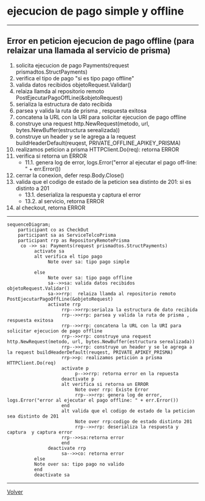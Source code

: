 # ejecucion de pago simple y offline

***
## Error en peticion ejecucion de pago offline (para relaizar una llamada al servicio de prisma)
1. solicita ejecucion de pago Payments(request prismadtos.StructPayments)
2. verifica el tipo de pago "si es tipo pago offline"
3. valida datos recibidos objetoRequest.Validar()
4. relaiza llamda al repositorio remoto PostEjecutarPagoOffLine(&objetoRequest)
5. serializa la estructura de dato recibida
6. parsea y valida la ruta de prisma , respuesta exitosa 
7. concatena la URL con la URI para solicitar ejecucion de pago offline
8. construye una request http.NewRequest(metodo, url, bytes.NewBuffer(estructura serealizada))
9. construye un header y se le agrega a la request buildHeaderDefault(reuqest, PRIVATE_OFFLINE_APIKEY_PRISMA)
10. realizamos peticion a prisma HTTPClient.Do(req): retorna ERROR
11. verifica si retorna un ERROR
    - 11.1. genera log de error, logs.Error("error al ejecutar el pago off-line: " + err.Error())
12. cerrar la conexion, defer resp.Body.Close()
13. valida que el codigo de estado de la peticion sea distinto de 201: si es distinto a 201
    - 13.1. deserializa la respuesta y captura el error
    - 13.2. al servicio, retorna ERROR
14. al checkout, retorna ERROR 

***
```mermaid
sequenceDiagram;
    participant co as CheckOut
    participant sa as ServiceTelcoPrisma
    participant rrp as RepositoryRemotePrisma
     co ->> sa: Payments(request prismadtos.StructPayments)
          activate sa
          alt verifica el tipo pago
               Note over sa: tipo pago simple

          else
               Note over sa: tipo pago offline
               sa-->>sa: valida datos recibidos objetoRequest.Validar()
               sa->>rrp:  relaiza llamda al repositorio remoto PostEjecutarPagoOffLine(&objetoRequest)
               activate rrp
                    rrp-->>rrp:serialza la estructura de dato recibida
                    rrp-->>rrp: parsea y valida la ruta de prisma , respuesta exitosa 
                    rrp-->>rrp: concatena la URL con la URI para solicitar ejecucion de pago offline
                    rrp-->>rrp: construye una request http.NewRequest(metodo, url, bytes.NewBuffer(estructura serealizada))
                    rrp-->>rrp: construye un header y se le agrega a la request buildHeaderDefault(reuqest, PRIVATE_APIKEY_PRISMA)
                    rrp->>p: realizamos peticion a prisma HTTPClient.Do(req)
                    activate p
                         p-->>rrp: retorna error en la repuesta
                    deactivate p
                    alt verifica si retorna un ERROR
                         Note over rrp: Existe Error
                         rrp-->>rrp: genera log de error, logs.Error("error al ejecutar el pago offline: " + err.Error())
                    end 
                    alt valida que el codigo de estado de la peticion sea distinto de 201
                         Note over rrp:codigo de estado distinto 201
                         rrp-->>rrp: deserializa la respuesta y captura  y captura error
                    rrp-->>sa:retorna error
                    end
               deactivate rrp
                    sa-->>co: retorna error
          else
          Note over sa: tipo pago no valido
          end
          deactivate sa   
```
***
[Volver][URL-Volver]

[URL-Volver]: https://github.com/Corrientes-Telecomunicaciones/api_go_pasarela/blob/development/document/prisma/ejecuciondepago/00-ejecucion_de_pago.md